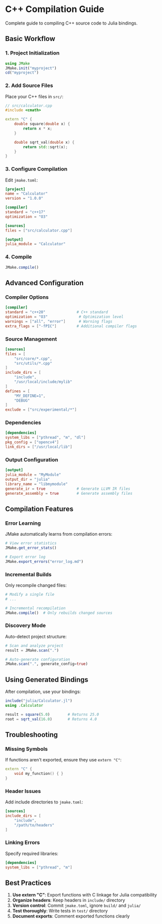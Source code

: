 # C++ Compilation Guide

Complete guide to compiling C++ source code to Julia bindings.

## Basic Workflow

### 1. Project Initialization

```julia
using JMake
JMake.init("myproject")
cd("myproject")
```

### 2. Add Source Files

Place your C++ files in `src/`:

```cpp
// src/calculator.cpp
#include <cmath>

extern "C" {
    double square(double x) {
        return x * x;
    }

    double sqrt_val(double x) {
        return std::sqrt(x);
    }
}
```

### 3. Configure Compilation

Edit `jmake.toml`:

```toml
[project]
name = "Calculator"
version = "1.0.0"

[compiler]
standard = "c++17"
optimization = "O3"

[sources]
files = ["src/calculator.cpp"]

[output]
julia_module = "Calculator"
```

### 4. Compile

```julia
JMake.compile()
```

## Advanced Configuration

### Compiler Options

```toml
[compiler]
standard = "c++20"              # C++ standard
optimization = "O3"              # Optimization level
warnings = ["all", "error"]      # Warning flags
extra_flags = ["-fPIC"]         # Additional compiler flags
```

### Source Management

```toml
[sources]
files = [
    "src/core/*.cpp",
    "src/utils/*.cpp"
]
include_dirs = [
    "include",
    "/usr/local/include/mylib"
]
defines = [
    "MY_DEFINE=1",
    "DEBUG"
]
exclude = ["src/experimental/*"]
```

### Dependencies

```toml
[dependencies]
system_libs = ["pthread", "m", "dl"]
pkg_config = ["opencv4"]
link_dirs = ["/usr/local/lib"]
```

### Output Configuration

```toml
[output]
julia_module = "MyModule"
output_dir = "julia"
library_name = "libmymodule"
generate_ir = true              # Generate LLVM IR files
generate_assembly = true        # Generate assembly files
```

## Compilation Features

### Error Learning

JMake automatically learns from compilation errors:

```julia
# View error statistics
JMake.get_error_stats()

# Export error log
JMake.export_errors("error_log.md")
```

### Incremental Builds

Only recompile changed files:

```julia
# Modify a single file
# ...

# Incremental recompilation
JMake.compile()  # Only rebuilds changed sources
```

### Discovery Mode

Auto-detect project structure:

```julia
# Scan and analyze project
result = JMake.scan(".")

# Auto-generate configuration
JMake.scan(".", generate_config=true)
```

## Using Generated Bindings

After compilation, use your bindings:

```julia
include("julia/Calculator.jl")
using .Calculator

result = square(5.0)        # Returns 25.0
root = sqrt_val(16.0)       # Returns 4.0
```

## Troubleshooting

### Missing Symbols

If functions aren't exported, ensure they use `extern "C"`:

```cpp
extern "C" {
    void my_function() { }
}
```

### Header Issues

Add include directories to `jmake.toml`:

```toml
[sources]
include_dirs = [
    "include",
    "/path/to/headers"
]
```

### Linking Errors

Specify required libraries:

```toml
[dependencies]
system_libs = ["pthread", "m"]
```

## Best Practices

1. **Use extern "C"**: Export functions with C linkage for Julia compatibility
2. **Organize headers**: Keep headers in `include/` directory
3. **Version control**: Commit `jmake.toml`, ignore `build/` and `julia/`
4. **Test thoroughly**: Write tests in `test/` directory
5. **Document exports**: Comment exported functions clearly
